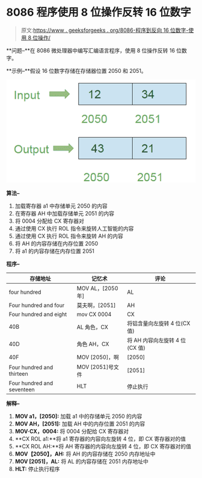 # 8086 程序使用 8 位操作反转 16 位数字

> 原文:[https://www . geeksforgeeks . org/8086-程序到反向 16 位数字-使用 8 位操作/](https://www.geeksforgeeks.org/8086-program-to-reverse-16-bit-number-using-8-bit-operation/)

**问题–**在 8086 微处理器中编写汇编语言程序，使用 8 位操作反转 16 位数字。

**示例–**假设 16 位数字存储在存储器位置 2050 和 2051。

![](img/bfedc38caf764b2e90a34d7bf6c06de2.png)

**算法–**

1.  加载寄存器 a1 中存储单元 2050 的内容
2.  在寄存器 AH 中加载存储单元 2051 的内容
3.  将 0004 分配给 CX 寄存器对
4.  通过使用 CX 执行 ROL 指令来旋转人工智能的内容
5.  通过使用 CX 执行 ROL 指令来旋转 AH 的内容
6.  将 AH 的内容存储在内存位置 2050
7.  将 a1 的内容存储在内存位置 2051

**程序–**

| 存储地址 | 记忆术 | 评论 |
| --- | --- | --- |
| four hundred | MOV AL，[2050 年] | AL |
| Four hundred and four | 莫夫啊，[2051] | AH |
| Four hundred and eight | mov CX 0004 | CX |
| 40B | AL 角色，CX | 将铝含量向左旋转 4 位(CX 值) |
| 40D | 角色 AH，CX | 将 AH 内容向左旋转 4 位(CX 值) |
| 40F | MOV [2050]，啊 | [2050] |
| Four hundred and thirteen | MOV [2051]号文件 | [2051] |
| Four hundred and seventeen | HLT | 停止执行 |

**解释–**

1.  **MOV a1，[2050]:** 加载 a1 中的存储单元 2050 的内容
2.  **MOV AH，[2051]:** 加载 AH 中的内存位置 2051 的内容
3.  **MOV·CX，0004:** 将 0004 分配给 CX 寄存器对
4.  **CX ROL a1:**将 a1 寄存器的内容向左旋转 4 位，即 CX 寄存器对的值
5.  **CX ROL AH:**将 AH 寄存器的内容向左旋转 4 位，即 CX 寄存器对的值
6.  **MOV【2050】，AH:** 将 AH 的内容存储在 2050 内存地址中
7.  **MOV [2051]，AL:** 将 AL 的内容存储在 2051 内存地址中
8.  **HLT:** 停止执行程序